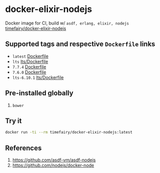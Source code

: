 # docker-elixir-nodejs

Docker image for CI, build w/ `asdf, erlang, elixir, nodejs` [timefairy/docker-elixir-nodejs](https://hub.docker.com/r/timefairy/docker-elixir-nodejs/)


## Supported tags and respective `Dockerfile` links

-   `latest` [Dockerfile](https://github.com/luckynum7/docker-elixir-nodejs/blob/master/Dockerfile)
-   `lts` [lts/Dockerfile](https://github.com/luckynum7/docker-elixir-nodejs/blob/master/lts/Dockerfile)
-   `7.7.4` [Dockerfile](https://github.com/luckynum7/docker-elixir-nodejs/blob/7.7.4/Dockerfile)
-   `7.6.0` [Dockerfile](https://github.com/luckynum7/docker-elixir-nodejs/blob/7.6.0/Dockerfile)
-   `lts-6.10.1` [lts/Dockerfile](https://github.com/luckynum7/docker-elixir-nodejs/blob/lts-6.10.1/lts/Dockerfile)


## Pre-installed globally

1.  `bower`


## Try it

```bash
docker run -ti --rm timefairy/docker-elixir-nodejs:latest
```


## References

1.  <https://github.com/asdf-vm/asdf-nodejs>
2.  <https://github.com/nodejs/docker-node>
